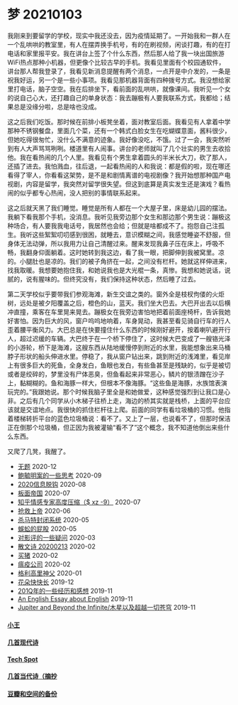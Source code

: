 # 梦 20210103

我刚来到要留学的学校，现实中我还没去，因为疫情延期了。一开始我和一群人在一个乱哄哄的教室里，有人在摆弄换手机号，有的在刷视频，闲谈打趣，有的在打电话和家里报平安。我在讲台上签了个什么东西，然后那人给了我一块出国旅游WiFi热点那种小机器，但更像个比较古早的手机。我看见里面有个校园通软件，讲台那人帮我登录了，我看见新消息提醒有两个消息，一点开是中介发的，一条是祝我好运，另一个是一些小事项。我看见那机器背面有四种拨号方式。我没想给家里打电话，脑子空空。我在后排坐下，看前面的乱哄哄，就像课间。我听见一个女的说自己心大，还打趣自己的单身状态：我去蹦极有人要我联系方式，我都给；结果总是没缘分啦，总是啥也没成。

这之后我们吃饭。那时候在前排小板凳坐着，面对教室后面。我看见有人拿着中学那种不锈钢餐盘，里面几个菜，还有一个韩式白脸女生在吃蝴蝶意面，酱料很少，但她吃得很匆忙，没什么不满意的迹象。我好像没吃，不饿。过了一会，我突然听到有人大声骂骂咧咧。楼道里有人闹事。讲台的老师就叫了几个壮实的男生去收拾他。我在看热闹的几个人里。我看见有个男生拿着圆头的半米长大刀，砍了那人，还插了进去。我怕溅血，往后退，一起看热闹的人和我说：都是假的啦，现在哪还看得了宰人，你看看这架势，是不是和剧情离谱的电视剧像？我开始想那种国产电视剧，内容是留学，我突然对留学很失望。但这到底算是真实发生还是演戏？看热闹的似乎都专心热闹，没人把别的事情联系起来。

这之后就天黑了我们睡觉。睡觉是所有人都在一个大屋子里，床是幼儿园的摆法。我躺下看我那个手机，没消息。我听见我旁边那个女生和那边那个男生说：蹦极这种场合，有人要我我电话号，我居然也会给；但就是啥都成不了。抱怨自己注孤生。我听这些絮絮叨叨感到很困，就睡去，意识模糊之间，我感觉睡姿不舒服，但身体无法动弹，所以我用力让自己清醒过来。醒来发现我鼻子压在床上，呼吸不畅，我翻身仰面躺着。这时她转到我这边，看了我一眼，把脚伸到我被窝里。凉的。小腿肚也是凉的。我们的被子角挤在一起，之间没有栏杆。她就这样伸进来，找我取暖。我想要她抱住我，和她说我也是大光棍一条，真惨。我想和她说话，说腻的，说有腥味的。但终究没有，我们保持这种状态，然后睡了过去。

第二天学校似乎要带我们参观海滩，新生交谊之类的。窗外全是枝杈佝偻的火炬树，远处是被夕阳覆盖之后，橙色的山，蓝天。我们坐大巴去。大巴开出去以后横冲直撞，乘客在车里晃来晃去。蹦极女在我旁边害怕地把着前面座椅杆，告诉我她好害怕。因为巨大的风，窗户呜呜地响着，车身晃动，我甚至看见骑自行车的行人歪着腰平衡风力。大巴总是在快要撞住什么东西的时候刚好避开，按着喇叭避开行人，超过迟缓的车辆。大巴终于在一个桥下停住了，这时候大巴变成了一艘铬光泽的小游轮，桥下是海滩，这艘东西从陆地缓慢停到附近的水里，我能想象出来马桶脖子形状的船头伸进水里。停稳了，我从窗户钻出来，跳到附近的浅滩里，看见岸上有很多巨大的死鱼，全身发白，鱼眼也发白，有些鱼甚至是残缺的，似乎是被切或者是绞碎的，梦里没有尸体恶臭，但鱼看起来非常恶心，鳞片的银渍蹭在沙子上，黏糊糊的。鱼和海豚一样大，但根本不像海豚。“这些鱼是海豚，水族馆表演玩完的。”我跟她说。那个时候我脑子里全是和她做爱，这种感觉强烈到让我口是心非。之后有几个同学从小木梯子往桥上走，海边的桥其实就是栈桥，上面的平台应该就是交谊地点。我很快的抓住栏杆往上爬。前面的同学有看垃圾桶的习惯。他指着楼梯转折平台的蓝色垃圾桶说：看不了。又上了一层，也说看不了，但那时保洁正在倒那个垃圾桶，但正因为我被灌输“看不了”这个概念，我不知道他倒出来些什么东西。

又爬了几凳，我醒了。


* [无题](posts/2020-12-28-none.md) 2020-12
* [鲍毓明案的一些思考](posts/2020-08-sh.md) 2020-09
* [2020信息脱钩](posts/2020-08-detach.md) 2020-08
* [板面帝国](posts/2020-07-28-bmatrix.md) 2020-07
* [知乎情感专家高度压缩（$ xz -9）](posts/2020-07-zhihu.md) 2020-07
* [抢救上帝](posts/2020-06-rescue-of-god.md) 2020-06
* [杀马特封闭系统](posts/2020-05-21-closure.md) 2020-05
* [蜈蚣的屁股](posts/2020-05-14-ass.md) 2020-05
* [对影评的一些疑问](posts/2020-03-11-mreview.md) 2020-03
* [散文诗 20200213](posts/2020-02-13-v.md) 2020-02
* [买猪](posts/2020-02-09-pig.md) 2020-02
* [瘟疫公司](posts/2020-02-02-ncov.md) 2020-02
* [格利高里神父](posts/2020-01-05-hl2.md) 2020-01
* [花朵快快长](posts/2019-12-21-none.md) 2019-12
* [201Q年的一些经历和感想](posts/2019-11-30-q.md) 2019-11
* [An English Essay about English](posts/2019-11-english.md) 2019-11
* [Jupiter and Beyond the Infinite/木星以及超越一切苍穹](posts/2019-11-26-idx.md) 2019-11

#### [小王](index_wang.md)

#### [几首现代诗](index_mverse.md)

#### [Tech Spot](index_tech.md)

#### [几首当代诗（摘抄](contemporary/intro.md)

#### [豆瓣和空间的备份](index_history.md)
